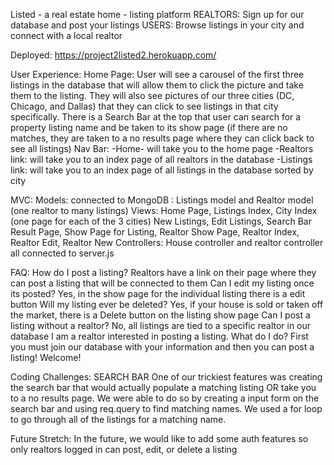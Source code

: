 Listed - a real estate home - listing platform 
    REALTORS: Sign up for our database and post your listings
    USERS: Browse listings in your city and connect with a local realtor
    
Deployed: https://project2listed2.herokuapp.com/

User Experience: 
Home Page: 
    User will see a carousel of the first three listings in the database that will allow them to click the picture and take them to the listing. They will also see pictures of our three cities (DC, Chicago, and Dallas) that they can click to see listings in that city specifically.  There is a Search Bar at the top that user can search for a property listing name and be taken to its show page (if there are no matches, they are taken to a no results page where they can click back to see all listings)
    Nav Bar: 
        -Home- will take you to the home page
        -Realtors link: will take you to an index page of all realtors in the database
         -Listings link: will take you to an index page of all listings in the database sorted by city


MVC: 
Models: connected to MongoDB : Listings model and Realtor model (one realtor to many listings)
Views: Home Page, Listings Index, City Index (one page for each of the 3 cities) New Listings, Edit Listings, Search Bar Result Page, Show Page for Listing, Realtor Show Page, Realtor Index, Realtor Edit, Realtor New 
Controllers: House controller and realtor controller all connected to server.js


FAQ: 
How do I post a listing? 
    Realtors have a link on their page where they can post a listing that will be connected to them
Can I edit my  listing once its posted?
    Yes, in the show page for the individual listing there is a edit button
Will my listing ever be deleted? 
    Yes, if your house is sold or taken off the market, there is a Delete button on the listing show page
Can I post a listing without a realtor? 
    No, all listings are tied to a specific realtor in our database
I am a realtor interested in posting a listing. What do I do? 
    First you must join our database with your information and then you can post a listing! Welcome!

Coding Challenges: 
SEARCH BAR 
    One of our trickiest features was creating the search bar that would actually populate a matching listing OR take you to a no results page. 
    We were able to do so by creating a input form on the search bar and using req.query to find matching names.  We used a for loop to go through all of the listings for a matching name. 


Future Stretch: 
    In the future, we would like to add some auth features so only realtors logged in can post, edit, or delete a listing
